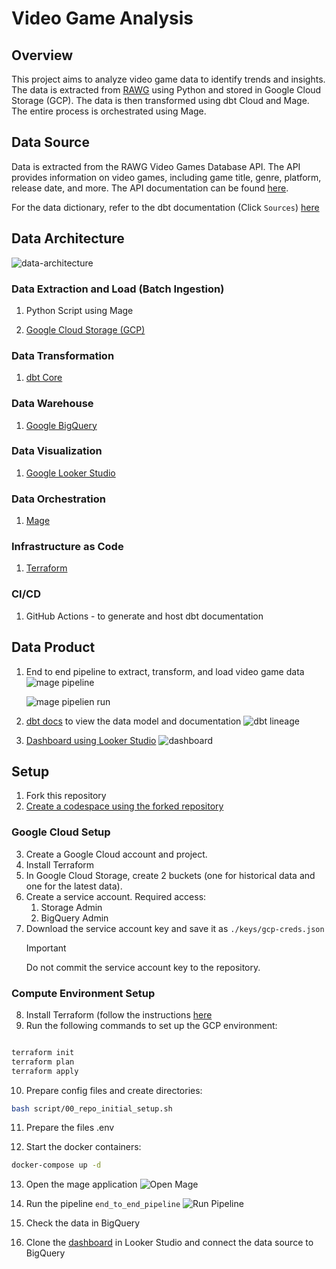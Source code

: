 # Video Game Analysis

## Overview
This project aims to analyze video game data to identify trends and insights. The data is extracted from [RAWG](https://rawg.io/apidocs) using Python and stored in Google Cloud Storage (GCP). The data is then transformed using dbt Cloud and Mage. The entire process is orchestrated using Mage.

## Data Source
Data is extracted from the RAWG Video Games Database API. The API provides information on video games, including game title, genre, platform, release date, and more. The API documentation can be found [here](https://api.rawg.io/docs/#tag/games).

For the data dictionary, refer to the dbt documentation (Click `Sources`) [here](https://alangan17.github.io/video-game-analysis)

## Data Architecture
![data-architecture](assets/data-architecture.gif)

### Data Extraction and Load (Batch Ingestion)
1. Python Script using Mage

2. [Google Cloud Storage (GCP)](https://console.cloud.google.com/storage)

### Data Transformation
1. [dbt Core](https://github.com/dbt-labs/dbt-core)

### Data Warehouse
1. [Google BigQuery](https://cloud.google.com/bigquery)

### Data Visualization
1. [Google Looker Studio](https://datastudio.google.com/)

### Data Orchestration
1. [Mage](https://www.mage.ai/)

### Infrastructure as Code
1. [Terraform](https://www.terraform.io/)

### CI/CD
1. GitHub Actions - to generate and host dbt documentation
   

## Data Product
1. End to end pipeline to extract, transform, and load video game data
   ![mage pipeline](<./assets/mage_pipelines.png>)

   ![mage pipelien run](<./assets/mage_pipeline_e2e_run.png>)

2. [dbt docs](https://alangan17.github.io/video-game-analysis) to view the data model and documentation
   ![dbt lineage](<./assets/dbt_lineage.png>)

3. [Dashboard using Looker Studio](https://lookerstudio.google.com/reporting/787f3d23-cd50-4521-8d24-1398ea9138af/page/tEnnC)
   ![dashboard](<./assets/looker_dashboard.png>)

## Setup

1. Fork this repository
2. [Create a codespace using the forked repository](https://docs.github.com/en/codespaces/developing-in-a-codespace/creating-a-codespace-for-a-repository#creating-a-codespace-for-a-repository)

### Google Cloud Setup
3. Create a Google Cloud account and project.
4. Install Terraform
5. In Google Cloud Storage, create 2 buckets (one for historical data and one for the latest data).
6. Create a service account. Required access:
   1. Storage Admin
   2. BigQuery Admin
7. Download the service account key and save it as `./keys/gcp-creds.json`
    > [!IMPORTANT]
    > Do not commit the service account key to the repository.


### Compute Environment Setup
8. Install Terraform (follow the instructions [here](https://developer.hashicorp.com/terraform/install?product_intent=terraform)
9. Run the following commands to set up the GCP environment:
```bash

terraform init
terraform plan
terraform apply

```
10. Prepare config files and create directories:
```bash
bash script/00_repo_initial_setup.sh
```

11. Prepare the files .env

12. Start the docker containers:
```bash
docker-compose up -d
```

13. Open the mage application
    ![Open Mage](<./assets/open_mage_container.png>)

14. Run the pipeline `end_to_end_pipeline`
    ![Run Pipeline](<./assets/mage_pipelines.png>)

15. Check the data in BigQuery
16. Clone the [dashboard](https://lookerstudio.google.com/reporting/787f3d23-cd50-4521-8d24-1398ea9138af/page/tEnnC) in Looker Studio and connect the data source to BigQuery